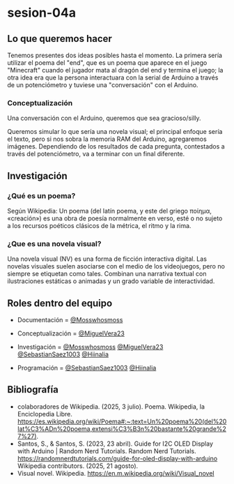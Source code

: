 # sesion-04a

## Lo que queremos hacer

Tenemos presentes dos ideas posibles hasta el momento. La primera sería utilizar el poema del "end", que es un poema que aparece en el juego "Minecraft" cuando el jugador mata al dragón del end y termina el juego; la otra idea era que la persona interactuara con la serial de Arduino a través de un potenciómetro y tuviese una "conversación" con el Arduino.

### Conceptualización

Una conversación con el Arduino, queremos que sea gracioso/silly.

Queremos simular lo que sería una novela visual; el principal enfoque sería el texto, pero si nos sobra la memoria RAM del Arduino, agregaremos imágenes. Dependiendo de los resultados de cada pregunta, contestados a través del potenciómetro, va a terminar con un final diferente.

## Investigación

### ¿Qué es un poema?

Según Wikipedia: Un poema (del latín poema, y este del griego ποίημα, «creación»)​ es una obra de poesía normalmente en verso,​ esté o no sujeto a los recursos poéticos clásicos de la métrica, el ritmo y la rima.

### ¿Que es una novela visual?

Una novela visual (NV) es una forma de ficción interactiva digital. Las novelas visuales suelen asociarse con el medio de los videojuegos, pero no siempre se etiquetan como tales. Combinan una narrativa textual con ilustraciones estáticas o animadas y un grado variable de interactividad.

## Roles dentro del equipo

- Documentación = [@Mosswhosmoss](https://github.com/Mosswhosmoss/dis8645-2025-02-procesos/tree/main/03-Mosswhosmoss)

- Conceptualización = [@MiguelVera23](https://github.com/MiguelVera23/dis8645-2025-02-procesos)

- Investigación = [@Mosswhosmoss](https://github.com/Mosswhosmoss/dis8645-2025-02-procesos/tree/main/03-Mosswhosmoss) [@MiguelVera23](https://github.com/MiguelVera23/dis8645-2025-02-procesos) [@SebastianSaez1003](https://github.com/SebastianSaez1003/dis8645-2025-02-procesos/tree/main/27-SebastianSaez1003) [@Hiinalia](https://github.com/Hiinalia/dis8645-2025-02-procesos/tree/main/19-Hiinalia)

- Programación = [@SebastianSaez1003](https://github.com/SebastianSaez1003/dis8645-2025-02-procesos/tree/main/27-SebastianSaez1003) [@Hiinalia](https://github.com/Hiinalia/dis8645-2025-02-procesos/tree/main/19-Hiinalia)

## Bibliografía

- colaboradores de Wikipedia. (2025, 3 julio). Poema. Wikipedia, la Enciclopedia Libre. <https://es.wikipedia.org/wiki/Poema#:~:text=Un%20poema%20(del%20lat%C3%ADn%20poema,extensi%C3%B3n%20bastante%20grande%27%27)>.
- Santos, S., & Santos, S. (2023, 23 abril). Guide for I2C OLED Display with Arduino | Random Nerd Tutorials. Random Nerd Tutorials. <https://randomnerdtutorials.com/guide-for-oled-display-with-arduino> Wikipedia contributors. (2025, 21 agosto).
- Visual novel. Wikipedia. <https://en.m.wikipedia.org/wiki/Visual_novel>

